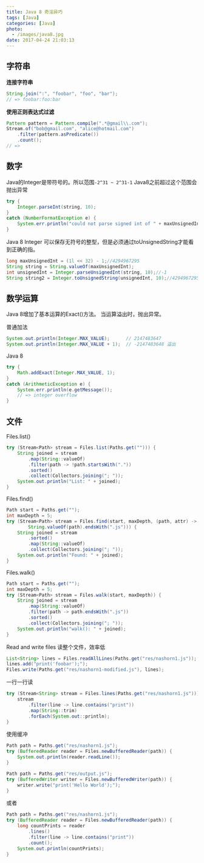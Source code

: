 ```yaml
---
title: Java 8 奇淫异巧
tags: [Java]
categories: [Java]
photo:
  - /images/java8.jpg
date: 2017-04-24 21:03:13
---
```

## 字符串
**连接字符串**
```java
String.join(":", "foobar", "foo", "bar");
// => foobar:foo:bar
```
**使用正则表达式过滤**
```java
Pattern pattern = Pattern.compile(".*@gmail\\.com");
Stream.of("bob@gmail.com", "alice@hotmail.com")
    .filter(pattern.asPredicate())
    .count();
// => 
```
<!--more-->
## 数字
Java的Integer是带符号的。所以范围`-2^31 ~ 2^31-1` 
Java8之前超过这个范围会抛出异常
```java
try {
    Integer.parseInt(string, 10);
}
catch (NumberFormatException e) {
    System.err.println("could not parse signed int of " + maxUnsignedInt);
}
```
Java 8 Integer 可以保存无符号的整型，但是必须通过toUnsignedString才能看到正确的指。
```java
long maxUnsignedInt = (1l << 32) - 1;//4294967295
String string = String.valueOf(maxUnsignedInt);
int unsignedInt = Integer.parseUnsignedInt(string, 10);//-1
String string2 = Integer.toUnsignedString(unsignedInt, 10);//4294967295
```

## 数学运算
Java 8增加了基本运算的Exact()方法。
当运算溢出时，抛出异常。

普通加法
```java
System.out.println(Integer.MAX_VALUE);      // 2147483647
System.out.println(Integer.MAX_VALUE + 1);  // -2147483648 溢出
```

Java 8
```java
try {
    Math.addExact(Integer.MAX_VALUE, 1);
}
catch (ArithmeticException e) {
    System.err.println(e.getMessage());
    // => integer overflow
}
```

## 文件
Files.list()

```java
try (Stream<Path> stream = Files.list(Paths.get(""))) {
    String joined = stream
        .map(String::valueOf)
        .filter(path -> !path.startsWith("."))
        .sorted()
        .collect(Collectors.joining("; "));
    System.out.println("List: " + joined);
}
```

Files.find()
```java
Path start = Paths.get("");
int maxDepth = 5;
try (Stream<Path> stream = Files.find(start, maxDepth, (path, attr) ->
        String.valueOf(path).endsWith(".js"))) {
    String joined = stream
        .sorted()
        .map(String::valueOf)
        .collect(Collectors.joining("; "));
    System.out.println("Found: " + joined);
}
```
Files.walk()
```java
Path start = Paths.get("");
int maxDepth = 5;
try (Stream<Path> stream = Files.walk(start, maxDepth)) {
    String joined = stream
        .map(String::valueOf)
        .filter(path -> path.endsWith(".js"))
        .sorted()
        .collect(Collectors.joining("; "));
    System.out.println("walk(): " + joined);
}
```

Read and write files
读整个文件，效率低
```java
List<String> lines = Files.readAllLines(Paths.get("res/nashorn1.js"));
lines.add("print('foobar');");
Files.write(Paths.get("res/nashorn1-modified.js"), lines);
```
一行一行读
```java
try (Stream<String> stream = Files.lines(Paths.get("res/nashorn1.js"))) {
    stream
        .filter(line -> line.contains("print"))
        .map(String::trim)
        .forEach(System.out::println);
}
```
使用缓冲
```java
Path path = Paths.get("res/nashorn1.js");
try (BufferedReader reader = Files.newBufferedReader(path)) {
    System.out.println(reader.readLine());
}
```
```java
Path path = Paths.get("res/output.js");
try (BufferedWriter writer = Files.newBufferedWriter(path)) {
    writer.write("print('Hello World');");
}
```
或者
```java
Path path = Paths.get("res/nashorn1.js");
try (BufferedReader reader = Files.newBufferedReader(path)) {
    long countPrints = reader
        .lines()
        .filter(line -> line.contains("print"))
        .count();
    System.out.println(countPrints);
}
```